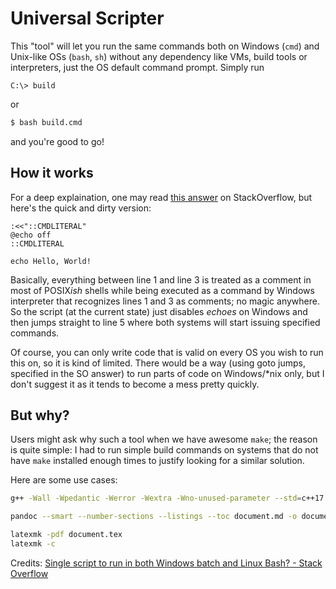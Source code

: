 # Universal Scripter

This "tool" will let you run the same commands both on Windows (`cmd`) and Unix-like OSs (`bash`, `sh`) without any dependency like VMs, build tools or interpreters, just the OS default command prompt.
Simply run

```batch
C:\> build
```

or

```bash
$ bash build.cmd
```

and you're good to go!

## How it works

For a deep explaination, one may read [this answer](https://stackoverflow.com/a/17623721) on StackOverflow, but here's the quick and dirty version:

```batch
:<<"::CMDLITERAL"
@echo off
::CMDLITERAL

echo Hello, World!
```

Basically, everything between line 1 and line 3 is treated as a comment in most of POSIX*ish* shells while being executed as a command by Windows interpreter that recognizes lines 1 and 3 as comments; no magic anywhere. So the script (at the current state) just disables *echoes* on Windows and then jumps straight to line 5 where both systems will start issuing specified commands.

Of course, you can only write code that is valid on every OS you wish to run this on, so it is kind of limited. There would be a way (using goto jumps, specified in the SO answer) to run parts of code on Windows/\*nix only, but I don't suggest it as it tends to become a mess pretty quickly.

## But why?

Users might ask why such a tool when we have awesome `make`; the reason is quite simple: I had to run simple build commands on systems that do not have `make` installed enough times to justify looking for a similar solution.

Here are some use cases:

```bash
g++ -Wall -Wpedantic -Werror -Wextra -Wno-unused-parameter --std=c++17 -O2 main.cpp -o main
```

```bash
pandoc --smart --number-sections --listings --toc document.md -o document.pdf
```

```bash
latexmk -pdf document.tex
latexmk -c
```

Credits: [Single script to run in both Windows batch and Linux Bash? - Stack Overflow](https://stackoverflow.com/questions/17510688/single-script-to-run-in-both-windows-batch-and-linux-bash)
